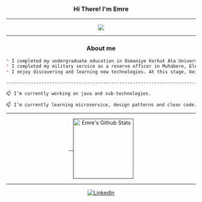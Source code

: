 <h3 align="center"> Hi There!  I'm Emre </h3> 

___

<div align='center'>
<img src='https://readme-typing-svg.herokuapp.com?font=ubuntu&color=FFFFFF&center=true&lines=Today+is+a+good+day+to+write+code+:)'/>
</div>

___

<h3 align="center"> About me </h3>

```markdown
* I completed my undergraduate education in Osmaniye Korkut Ata University, Department of Management Information Systems in 2021.
* I completed my military service as a reserve officer in Muhabere, Electronic Information Systems (MEBS) Barracks Mamak/Ankara.
* I enjoy discovering and learning new technologies. At this stage, being a good software developer is among my goals.

------------------------------------------------------------------------------------------------------------------------------------

📫 I’m currently working on java and sub-technologies.
                                   
📫 I’m currently learning microservice, design patterns and clean code.

```
___

<div align="center">
<a href="">  
<img height="160em" alt="Emre's Github Stats" align="center" src="https://github-readme-stats-eight-theta.vercel.app/api/top-langs/?username=altinayemre&langs_count=8&layout=compact&theme=react&bg_color=0D1116"/>
</a>
</div>

___
<p align="center">
  <a href="https://www.linkedin.com/in/emrealtinay/">
    <img src="https://img.shields.io/badge/linkedin-%231E77B5.svg?&style=for-the-badge&logo=linkedin&logoColor=white" alt="LinkedIn">
  </a>
</p>


 
 




